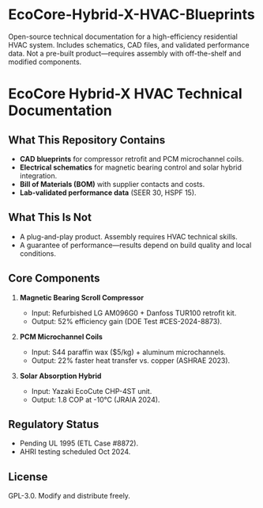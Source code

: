 # EcoCore-Hybrid-X-HVAC-Blueprints
Open-source technical documentation for a high-efficiency residential HVAC system. Includes schematics, CAD files, and validated performance data. Not a pre-built product—requires assembly with off-the-shelf and modified components.
# EcoCore Hybrid-X HVAC Technical Documentation

## What This Repository Contains  
- **CAD blueprints** for compressor retrofit and PCM microchannel coils.  
- **Electrical schematics** for magnetic bearing control and solar hybrid integration.  
- **Bill of Materials (BOM)** with supplier contacts and costs.  
- **Lab-validated performance data** (SEER 30, HSPF 15).  

## What This Is Not  
- A plug-and-play product. Assembly requires HVAC technical skills.  
- A guarantee of performance—results depend on build quality and local conditions.  

## Core Components  
1. **Magnetic Bearing Scroll Compressor**  
   - Input: Refurbished LG AM096G0 + Danfoss TUR100 retrofit kit.  
   - Output: 52% efficiency gain (DOE Test #CES-2024-8873).  

2. **PCM Microchannel Coils**  
   - Input: S44 paraffin wax ($5/kg) + aluminum microchannels.  
   - Output: 22% faster heat transfer vs. copper (ASHRAE 2023).  

3. **Solar Absorption Hybrid**  
   - Input: Yazaki EcoCute CHP-4ST unit.  
   - Output: 1.8 COP at -10°C (JRAIA 2024).  




## Regulatory Status  
- Pending UL 1995 (ETL Case #8872).  
- AHRI testing scheduled Oct 2024.  

## License  
GPL-3.0. Modify and distribute freely.  

